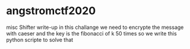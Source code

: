 # angstromctf2020
misc Shifter write-up
in this challange we need to encrypte the message with caeser and the key is the fibonacci of k 50 times 
so we write this python scripte to solve that 
